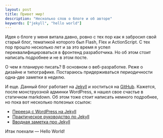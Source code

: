 ```yaml
---
layout: post
title: Привет мир!
description: "Несколько слов о блоге и об авторе"
keywords: ["jekyll", "hello world"]
---
```


Идея о блоге у меня витала давно, ровно с тех пор как я забросил свой старый блог, тематикой которого был Flash, Flex и ActionScript. С тех пор прошло несколько лет и за это время я успел переквалифицироваться в фронтенд разработчика. Но об этом  стоит написать подробнее и не в этом посте.  

О чем я планирую писать? В основном о веб-разработке. Реже о дизайне и типографике. Постараюсь придерживаться периодичности одна-две заметки в неделю. 

И еще. Данный блог работает на [Jekyll](http://jekyllrb.com) и хоститься на [GitHub](https://github.com/shaggysmile/shaggysmile.net). Кажется, после монструозной админки WordPress, я нашел свое счастье в статичном markdown. Об этом тоже стоит написать немного подробнее, но пока вот несколько полезных ссылок: 

* [Переезд с WordPress на Jekyll](http://shuvalov.info/2012/12/31/wp2jekyll/)
* [Практическое руководство по Jekyll](http://habrahabr.ru/post/207650/)
* [Вводная заметка про Jekyll](http://kizu.ru/issues/going-jekyll/)

Итак поехали &mdash; Hello World!

